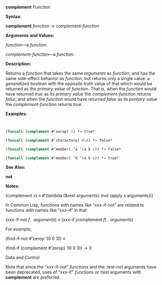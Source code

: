 **complement** *Function* 



**Syntax:** 



**complement** *function → complement-function* 



**Arguments and Values:** 



*function*—a *function*. 



*complement-function*—a *function*. 



**Description:** 



Returns a *function* that takes the same *arguments* as *function*, and has the same side-effect behavior as *function*, but returns only a single value: a *generalized boolean* with the opposite truth value of that which would be returned as the *primary value* of *function*. That is, when the *function* would have returned *true* as its *primary value* the *complement-function* returns *false*, and when the *function* would have returned *false* as its *primary value* the *complement-function* returns *true*. 



**Examples:**
```lisp
 

(funcall (complement #’zerop) 1) *→ true* 

(funcall (complement #’characterp) #\A) *→ false* 

(funcall (complement #’member) ’a ’(a b c)) *→ false* 

(funcall (complement #’member) ’d ’(a b c)) *→ true* 


```
**See Also:** 



**not** 



**Notes:** 



(complement *x*) *≡* #’(lambda (&amp;rest arguments) (not (apply *x* arguments))) 



In Common Lisp, functions with names like “*xxx*-if-not” are related to functions with names like “*xxx*-if” in that 



(*xxx*-if-not *f* . *arguments*) *≡* (*xxx*-if (complement *f*) . *arguments*) 



For example, 



(find-if-not #’zerop ’(0 0 3)) *≡* 



(find-if (complement #’zerop) ’(0 0 3)) → 3 



Data and Control 











Note that since the “*xxx*-if-not” *functions* and the :test-not arguments have been deprecated, uses of “*xxx*-if” *functions* or :test arguments with **complement** are preferred. 



